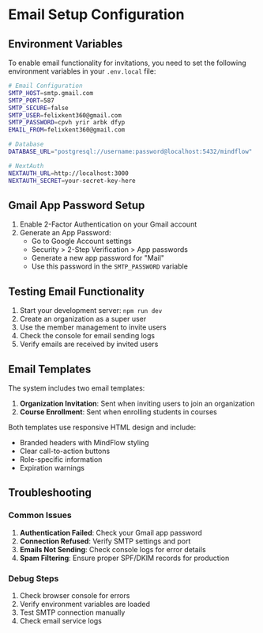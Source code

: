 # Email Setup Configuration

## Environment Variables

To enable email functionality for invitations, you need to set the following environment variables in your `.env.local` file:

```bash
# Email Configuration
SMTP_HOST=smtp.gmail.com
SMTP_PORT=587
SMTP_SECURE=false
SMTP_USER=felixkent360@gmail.com
SMTP_PASSWORD=cpvh yrir arbk dfyp
EMAIL_FROM=felixkent360@gmail.com

# Database
DATABASE_URL="postgresql://username:password@localhost:5432/mindflow"

# NextAuth
NEXTAUTH_URL=http://localhost:3000
NEXTAUTH_SECRET=your-secret-key-here
```

## Gmail App Password Setup

1. Enable 2-Factor Authentication on your Gmail account
2. Generate an App Password:
   - Go to Google Account settings
   - Security > 2-Step Verification > App passwords
   - Generate a new app password for "Mail"
   - Use this password in the `SMTP_PASSWORD` variable

## Testing Email Functionality

1. Start your development server: `npm run dev`
2. Create an organization as a super user
3. Use the member management to invite users
4. Check the console for email sending logs
5. Verify emails are received by invited users

## Email Templates

The system includes two email templates:

1. **Organization Invitation**: Sent when inviting users to join an organization
2. **Course Enrollment**: Sent when enrolling students in courses

Both templates use responsive HTML design and include:
- Branded headers with MindFlow styling
- Clear call-to-action buttons
- Role-specific information
- Expiration warnings

## Troubleshooting

### Common Issues

1. **Authentication Failed**: Check your Gmail app password
2. **Connection Refused**: Verify SMTP settings and port
3. **Emails Not Sending**: Check console logs for error details
4. **Spam Filtering**: Ensure proper SPF/DKIM records for production

### Debug Steps

1. Check browser console for errors
2. Verify environment variables are loaded
3. Test SMTP connection manually
4. Check email service logs
